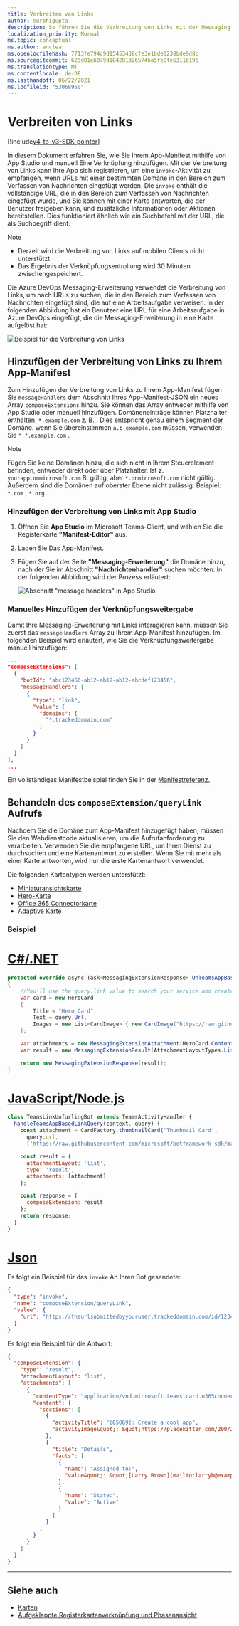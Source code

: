 ```yaml
---
title: Verbreiten von Links
author: surbhigupta
description: So führen Sie die Verbreitung von Links mit der Messaging-Erweiterung in einer Microsoft Teams-App durch.
localization_priority: Normal
ms.topic: conceptual
ms.author: anclear
ms.openlocfilehash: 7713fe794c9d15453438cfe3e1bde0238bde9d8c
ms.sourcegitcommit: 623d81eb079d1842813265746a5fe0fe6311b196
ms.translationtype: MT
ms.contentlocale: de-DE
ms.lasthandoff: 06/22/2021
ms.locfileid: "53068950"
---
```

# <a name="link-unfurling"></a>Verbreiten von Links

[!include[v4-to-v3-SDK-pointer](~/includes/v4-to-v3-pointer-me.md)]

In diesem Dokument erfahren Sie, wie Sie Ihrem App-Manifest mithilfe von App Studio und manuell Eine Verknüpfung hinzufügen. Mit der Verbreitung von Links kann Ihre App sich registrieren, um eine `invoke`-Aktivität zu empfangen, wenn URLs mit einer bestimmten Domäne in den Bereich zum Verfassen von Nachrichten eingefügt werden. Die `invoke` enthält die vollständige URL, die in den Bereich zum Verfassen von Nachrichten eingefügt wurde, und Sie können mit einer Karte antworten, die der Benutzer freigeben kann, und zusätzliche Informationen oder Aktionen bereitstellen. Dies funktioniert ähnlich wie ein Suchbefehl mit der URL, die als Suchbegriff dient.

> [!NOTE]
> * Derzeit wird die Verbreitung von Links auf mobilen Clients nicht unterstützt.
> * Das Ergebnis der Verknüpfungsentrollung wird 30 Minuten zwischengespeichert.

Die Azure DevOps Messaging-Erweiterung verwendet die Verbreitung von Links, um nach URLs zu suchen, die in den Bereich zum Verfassen von Nachrichten eingefügt sind, die auf eine Arbeitsaufgabe verweisen. In der folgenden Abbildung hat ein Benutzer eine URL für eine Arbeitsaufgabe in Azure DevOps eingefügt, die die Messaging-Erweiterung in eine Karte aufgelöst hat:

![Beispiel für die Verbreitung von Links](~/assets/images/compose-extensions/messagingextensions_linkunfurling.png)

## <a name="add-link-unfurling-to-your-app-manifest"></a>Hinzufügen der Verbreitung von Links zu Ihrem App-Manifest

Zum Hinzufügen der Verbreitung von Links zu Ihrem App-Manifest fügen Sie `messageHandlers` dem Abschnitt Ihres App-Manifest-JSON ein neues Array `composeExtensions` hinzu. Sie können das Array entweder mithilfe von App Studio oder manuell hinzufügen. Domäneneinträge können Platzhalter enthalten, `*.example.com` z. B. . Dies entspricht genau einem Segment der Domäne. wenn Sie übereinstimmen `a.b.example.com` müssen, verwenden Sie `*.*.example.com` .

> [!NOTE]
> Fügen Sie keine Domänen hinzu, die sich nicht in Ihrem Steuerelement befinden, entweder direkt oder über Platzhalter. Ist z. `yourapp.onmicrosoft.com` B. gültig, aber `*.onmicrosoft.com` nicht gültig. Außerdem sind die Domänen auf oberster Ebene nicht zulässig. Beispiel: `*.com` , `*.org` .

### <a name="add-link-unfurling-using-app-studio"></a>Hinzufügen der Verbreitung von Links mit App Studio

1. Öffnen Sie **App Studio** im Microsoft Teams-Client, und wählen Sie die Registerkarte **"Manifest-Editor"** aus.
1. Laden Sie Das App-Manifest.
1. Fügen Sie auf der Seite **"Messaging-Erweiterung"** die Domäne hinzu, nach der Sie im Abschnitt **"Nachrichtenhandler"** suchen möchten. In der folgenden Abbildung wird der Prozess erläutert:

    ![Abschnitt "message handlers" in App Studio](~/assets/images/link-unfurling.png)
    
### <a name="add-link-unfurling-manually"></a>Manuelles Hinzufügen der Verknüpfungsweitergabe

Damit Ihre Messaging-Erweiterung mit Links interagieren kann, müssen Sie zuerst das `messageHandlers` Array zu Ihrem App-Manifest hinzufügen. Im folgenden Beispiel wird erläutert, wie Sie die Verknüpfungsweitergabe manuell hinzufügen: 


```json
...
"composeExtensions": [
  {
    "botId": "abc123456-ab12-ab12-ab12-abcdef123456",
    "messageHandlers": [
      {
        "type": "link",
        "value": {
          "domains": [
            "*.trackeddomain.com"
          ]
        }
      }
    ]
  }
],
...
```

Ein vollständiges Manifestbeispiel finden Sie in der [Manifestreferenz.](~/resources/schema/manifest-schema.md)

## <a name="handle-the-composeextensionquerylink-invoke"></a>Behandeln des `composeExtension/queryLink` Aufrufs

Nachdem Sie die Domäne zum App-Manifest hinzugefügt haben, müssen Sie den Webdienstcode aktualisieren, um die Aufrufanforderung zu verarbeiten. Verwenden Sie die empfangene URL, um Ihren Dienst zu durchsuchen und eine Kartenantwort zu erstellen. Wenn Sie mit mehr als einer Karte antworten, wird nur die erste Kartenantwort verwendet.

Die folgenden Kartentypen werden unterstützt:

* [Miniaturansichtskarte](~/task-modules-and-cards/cards/cards-reference.md#thumbnail-card)
* [Hero-Karte](~/task-modules-and-cards/cards/cards-reference.md#hero-card)
* [Office 365 Connectorkarte](~/task-modules-and-cards/cards/cards-reference.md#office-365-connector-card)
* [Adaptive Karte](~/task-modules-and-cards/cards/cards-reference.md#adaptive-card)

### <a name="example"></a>Beispiel

# <a name="cnet"></a>[C#/.NET](#tab/dotnet)

```csharp
protected override async Task<MessagingExtensionResponse> OnTeamsAppBasedLinkQueryAsync(ITurnContext<IInvokeActivity> turnContext, AppBasedLinkQuery query, CancellationToken cancellationToken)
{
    //You'll use the query.link value to search your service and create a card response
    var card = new HeroCard
    {
        Title = "Hero Card",
        Text = query.Url,
        Images = new List<CardImage> { new CardImage("https://raw.githubusercontent.com/microsoft/botframework-sdk/master/icon.png") },
    };

    var attachments = new MessagingExtensionAttachment(HeroCard.ContentType, null, card);
    var result = new MessagingExtensionResult(AttachmentLayoutTypes.List, "result", new[] { attachments }, null, "test unfurl");

    return new MessagingExtensionResponse(result);
}
```

# <a name="javascriptnodejs"></a>[JavaScript/Node.js](#tab/javascript)

```javascript
class TeamsLinkUnfurlingBot extends TeamsActivityHandler {
  handleTeamsAppBasedLinkQuery(context, query) {
    const attachment = CardFactory.thumbnailCard('Thumbnail Card',
      query.url,
      ['https://raw.githubusercontent.com/microsoft/botframework-sdk/master/icon.png']);

    const result = {
      attachmentLayout: 'list',
      type: 'result',
      attachments: [attachment]
    };

    const response = {
      composeExtension: result
    };
    return response;
  }
}
```

# <a name="json"></a>[Json](#tab/json)

Es folgt ein Beispiel für das `invoke` An Ihren Bot gesendete:

```json
{
  "type": "invoke",
  "name": "composeExtension/queryLink",
  "value": {
    "url": "https://theurlsubmittedbyyouruser.trackeddomain.com/id/1234"
  }
}
```

Es folgt ein Beispiel für die Antwort:

```json
{
  "composeExtension": {
    "type": "result",
    "attachmentLayout": "list",
    "attachments": [
      {
        "contentType": "application/vnd.microsoft.teams.card.o365connector",
        "content": {
          "sections": [
            {
              "activityTitle": "[85069]: Create a cool app",
              "activityImage&quot;: &quot;https://placekitten.com/200/200"
            },
            {
              "title": "Details",
              "facts": [
                {
                  "name": "Assigned to:",
                  "value&quot;: &quot;[Larry Brown](mailto:larryb@example.com)"
                },
                {
                  "name": "State:",
                  "value": "Active"
                }
              ]
            }
          ]
        }
      }
    ]
  }
}
```

* * *

## <a name="see-also"></a>Siehe auch 

* [Karten](~/task-modules-and-cards/what-are-cards.md)
* [Aufgeklappte Registerkartenverknüpfung und Phasenansicht](~/tabs/tabs-link-unfurling.md)
